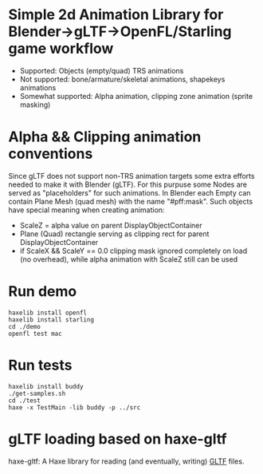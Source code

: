 # Simple 2d Animation Library for Blender->gLTF->OpenFL/Starling game workflow
- Supported: Objects (empty/quad) TRS animations
- Not supported: bone/armature/skeletal animations, shapekeys animations
- Somewhat supported: Alpha animation, clipping zone animation (sprite masking)

# Alpha && Clipping animation conventions

Since gLTF does not support non-TRS animation targets some extra efforts needed to make it with Blender (gLTF). For this purpuse some Nodes are served as "placeholders" for such animations. In Blender each Empty can contain Plane Mesh (quad mesh) with the name "#pff:mask". Such objects have special meaning when creating animation:
- ScaleZ = alpha value on parent DisplayObjectContainer
- Plane (Quad) rectangle serving as clipping rect for parent DisplayObjectContainer
- if ScaleX && ScaleY == 0.0 clipping mask ignored completely on load (no overhead), while alpha animation with ScaleZ still can be used

# Run demo

```
haxelib install openfl
haxelib install starling
cd ./demo
openfl test mac
```

# Run tests

```
haxelib install buddy
./get-samples.sh
cd ./test
haxe -x TestMain -lib buddy -p ../src
```

# gLTF loading based on haxe-gltf
haxe-gltf: A Haxe library for reading (and eventually, writing) [GLTF](https://github.com/KhronosGroup/glTF) files.

